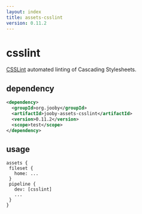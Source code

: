 ```yaml
---
layout: index
title: assets-csslint
version: 0.11.2
---
```


# csslint

<a href="http://csslint.net/">CSSLint</a> automated linting of Cascading Stylesheets.

## dependency

```xml
<dependency>
  <groupId>org.jooby</groupId>
  <artifactId>jooby-assets-csslint</artifactId>
  <version>0.11.2</version>
  <scope>test</scope>
</dependency>
```

## usage

```
assets {
 fileset {
   home: ...
 }
 pipeline {
   dev: [csslint]
   ...
 }
}
```
